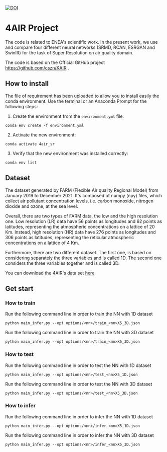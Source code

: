 [![DOI](https://zenodo.org/badge/589938828.svg)](https://zenodo.org/badge/latestdoi/589938828)

# 4AIR Project

The code is related to ENEA's scientific work. 
In the present work, we use and compare four different neural networks (SRMD, RCAN, ESRGAN and SwinIR) for the task of Super Resolution on air quality domain.

The code is based on the Official GitHub project https://github.com/cszn/KAIR .


## How to install
The file of requirement has been uploaded to allow you to install easily the conda environment.
Use the terminal or an Anaconda Prompt for the following steps:

 1. Create the environment from the `environment.yml` file:

 ```commandline
 conda env create -f environment.yml
 ```

 2. Activate the new environment:

 ```commandline
 conda activate 4air_sr
 ```

 3. Verify that the new environment was installed correctly:

 ```commandline
 conda env list
 ```

## Dataset
The dataset generated by FARM (Flexible Air quality Regional Model) from January 2019 to December 2021. It's composed of numpy (npy) files, which collect air pollutant concentration levels, i.e. carbon monoxide, nitrogen dioxide and ozone, at the sea level.

Overall, there are two types of FARM data, the low and the high resolution one. Low resolution (LR) data have 56 points as longitudes and 62 points as latitudes, representing the atmospheric concentrations on a lattice of 20 Km. Instead, high resolution (HR) data have 276 points as longitudes and 306 points as latitudes, representing the reticular atmospheric concentrations on a lattice of 4 Km.

Furthermore, there are two different dataset. The first one, is based on considering separately the three variables and is called 1D. The second one considers the three variables together and is called 3D.

You can download the 4AIR's data set [here](https://zenodo.org/record/7458663#.Y8Z0qXbMJD8).

## Get start
### How to train
Run the following command line in order to train the NN with 1D dataset

```commandline
python main_infer.py --opt options/<nn>/train_<nn>X5_3D.json
```

Run the following command line in order to train the NN with 3D dataset

```commandline
python main_infer.py --opt options/<nn>/train_<nn>X5_3D.json
```

### How to test
Run the following command line in order to test the NN with 1D dataset

```commandline
python main_infer.py --opt options/<nn>/test_<nn>X5_1D.json
```

Run the following command line in order to test the NN with 3D dataset

```commandline
python main_infer.py --opt options/<nn>/test_<nn>X5_3D.json
```

### How to infer
Run the following command line in order to infer the NN with 1D dataset

```commandline
python main_infer.py --opt options/<nn>/infer_<nn>X5_1D.json
```

Run the following command line in order to infer the NN with 3D dataset

```commandline
python main_infer.py --opt options/<nn>/infer_<nn>X5_3D.json
```



